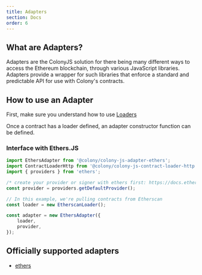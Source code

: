 ```yaml
---
title: Adapters
section: Docs
order: 6
---
```


## What are Adapters?
Adapters are the ColonyJS solution for there being many different ways to access the Ethereum blockchain, through various JavaScript libraries. Adapters provide a wrapper for such libraries that enforce a standard and predictable API for use with Colony's contracts.


## How to use an Adapter

First, make sure you understand how to use [Loaders](../docs-loaders/ "Docs")

Once a contract has a loader defined, an adapter constructor function can be defined.

### Interface with Ethers.JS

```js
import EthersAdapter from '@colony/colony-js-adapter-ethers';
import ContractLoaderHttp from '@colony/colony-js-contract-loader-http';
import { providers } from 'ethers';

/* create your provider or signer with ethers first: https://docs.ethers.io/ethers.js/html/api-contract.html#connecting-to-a-contract */
const provider = providers.getDefaultProvider();

// In this example, we're pulling contracts from Etherscan
const loader = new EtherscanLoader();

const adapter = new EthersAdapter({
    loader,
    provider,
});
```



## Officially supported adapters

- [ethers](https://github.com/JoinColony/colony-js/tree/master/packages/colony-js-adapter-ethers)
